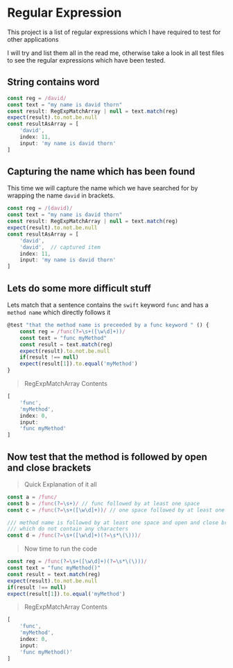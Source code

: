 # Regular Expression

This project is a list of regular expressions which I have required to test for other applications

I will try and list them all in the read me, otherwise take a look in all test files to see the regular expressions which have been tested.

## String contains word

```javascript
const reg = /david/
const text = "my name is david thorn"
const result: RegExpMatchArray | null = text.match(reg)
expect(result).to.not.be.null
const resultAsArray = [ 
    'david', 
    index: 11, 
    input: 'my name is david thorn'
]
```

## Capturing the name which has been found

This time we will capture the name which we have searched for by wrapping the name `david` in brackets.

```javascript
const reg = /(david)/
const text = "my name is david thorn"
const result: RegExpMatchArray | null = text.match(reg)
expect(result).to.not.be.null
const resultAsArray = [ 
    'david', 
    'david',  // captured item
    index: 11, 
    input: 'my name is david thorn' 
]
```

## Lets do some more difficult stuff

Lets match that a sentence contains the `swift` keyword `func` and has a `method name` which directly follows it

```javascript
@test "that the method name is preceeded by a func keyword " () {
    const reg = /func(?=\s+([\w\d]+))/
    const text = "func myMethod"
    const result = text.match(reg)
    expect(result).to.not.be.null
    if(result !== null)
    expect(result[1]).to.equal('myMethod')
}
```

> RegExpMatchArray Contents

```javascript
[ 
    'func', 
    'myMethod', 
    index: 0, 
    input: 
    'func myMethod' 
]
```

## Now test that the method is followed by open and close brackets

> Quick Explanation of it all

```javascript
const a = /func/
const b = /func(?=\s+)/ // func followed by at least one space
const c = /func(?=\s+([\w\d]+))/ // one space followed by at least one word character or digit and capturing the method name ([\w]+)

/// method name is followed by at least one space and open and close brackets
/// which do not contain any characters
const d = /func(?=\s+([\w\d]+)(?=\s*\(\)))/
```

> Now time to run the code

```javascript
const reg = /func(?=\s+([\w\d]+)(?=\s*\(\)))/
const text = "func myMethod()"
const result = text.match(reg)
expect(result).to.not.be.null
if(result !== null)
expect(result[1]).to.equal('myMethod')
```

> RegExpMatchArray Contents

```javascript
[ 
    'func', 
    'myMethod', 
    index: 0, 
    input: 
    'func myMethod()'
]
```
